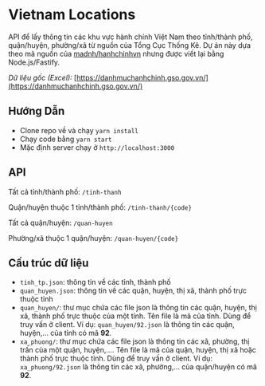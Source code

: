 # Vietnam Locations

API để lấy thông tin các khu vực hành chính Việt Nam theo tỉnh/thành phố, quận/huyện, phường/xã từ nguồn của Tổng Cục Thống Kê. Dự án này dựa theo mã nguồn của [madnh/hanhchinhvn](https://github.com/madnh/hanhchinhvn.git) nhưng được viết lại bằng Node.js/Fastify.

*Dữ liệu gốc (Excel):* [https://danhmuchanhchinh.gso.gov.vn/](https://danhmuchanhchinh.gso.gov.vn/)

## Hướng Dẫn

- Clone repo về và chạy `yarn install`
- Chạy code bằng `yarn start`
- Mặc định server chạy ở `http://localhost:3000`

## API

Tất cả tỉnh/thành phố: `/tinh-thanh`

Quận/huyện thuộc 1 tỉnh/thành phố: `/tinh-thanh/{code}`

Tất cả quận/huyện: `/quan-huyen`

Phường/xã thuộc 1 quận/huyện: `/quan-huyen/{code}`

## Cấu trúc dữ liệu

- `tinh_tp.json`: thông tin về các tỉnh, thành phố
- `quan_huyen.json`: thông tin về các quận, huyện, thị xã, thành phố trực thuộc tỉnh
- `quan_huyen/`: thư mục chứa các file json là thông tin các quận, huyện, thị xã, thành phố trực thuộc của một tỉnh. Tên file là mã của tỉnh. Dùng để truy vấn ở client. Ví dụ: `quan_huyen/92.json` là thông tin các quận, huyện,... của tỉnh có mã **92**.
- `xa_phuong/`: thư mục chứa các file json là thông tin các xã, phường, thị trấn của một quận, huyện,.... Tên file là mã của quận, huyện, thị xã hoặc thành phố trực thuộc tỉnh. Dùng để truy vấn ở client. Ví dụ: `xa_phuong/92.json` là thông tin các xã, phường,... của quận/huyện có mã **92**.
